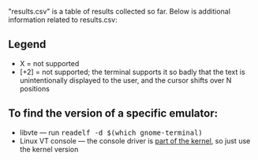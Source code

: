 "results.csv" is a table of results collected so far.  Below is additional information related to results.csv:

## Legend
* X = not supported
* [+2] = not supported;  the terminal supports it so badly that the text is unintentionally displayed to the user, and the cursor shifts over N positions

## To find the version of a specific emulator:
* libvte — run <tt>readelf -d $(which gnome-terminal)</tt>
* Linux VT console — the console driver is [part of the kernel](https://github.com/torvalds/linux/blob/master/drivers/tty/vt/vt.c), so just use the kernel version
